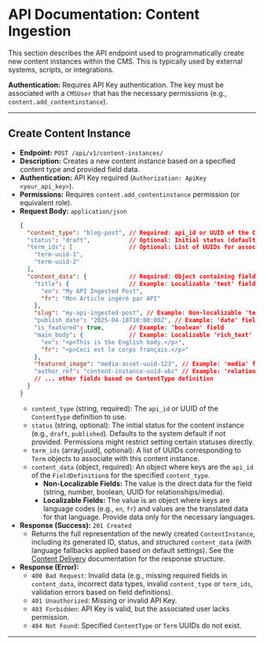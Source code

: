 # API Documentation: Content Ingestion

This section describes the API endpoint used to programmatically create new content instances within the CMS. This is typically used by external systems, scripts, or integrations.

**Authentication:** Requires API Key authentication. The key must be associated with a `CMSUser` that has the necessary permissions (e.g., `content.add_contentinstance`).

---

## Create Content Instance

*   **Endpoint:** `POST /api/v1/content-instances/`
*   **Description:** Creates a new content instance based on a specified content type and provided field data.
*   **Authentication:** API Key required (`Authorization: ApiKey <your_api_key>`).
*   **Permissions:** Requires `content.add_contentinstance` permission (or equivalent role).
*   **Request Body:** `application/json`
    ```json
    {
      "content_type": "blog-post", // Required: api_id or UUID of the ContentType
      "status": "draft",           // Optional: Initial status (defaults usually to 'draft')
      "term_ids": [                // Optional: List of UUIDs for associated Taxonomy Terms
        "term-uuid-1",
        "term-uuid-2"
      ],
      "content_data": {            // Required: Object containing field data
        "title": {                 // Example: Localizable 'text' field
          "en": "My API Ingested Post",
          "fr": "Mon Article ingéré par API"
        },
        "slug": "my-api-ingested-post", // Example: Non-localizable 'text' field
        "publish_date": "2025-04-18T10:00:00Z", // Example: 'date' field (ISO 8601)
        "is_featured": true,       // Example: 'boolean' field
        "main_body": {             // Example: Localizable 'rich_text' field
          "en": "<p>This is the English body.</p>",
          "fr": "<p>Ceci est le corps français.</p>"
        },
        "featured_image": "media-asset-uuid-123", // Example: 'media' field (provide MediaAsset UUID)
        "author_ref": "content-instance-uuid-abc" // Example: 'relationship' field (provide ContentInstance UUID)
        // ... other fields based on ContentType definition
      }
    }
    ```
    *   `content_type` (string, required): The `api_id` or UUID of the `ContentType` definition to use.
    *   `status` (string, optional): The initial status for the content instance (e.g., `draft`, `published`). Defaults to the system default if not provided. Permissions might restrict setting certain statuses directly.
    *   `term_ids` (array[uuid], optional): A list of UUIDs corresponding to `Term` objects to associate with this content instance.
    *   `content_data` (object, required): An object where keys are the `api_id` of the `FieldDefinition`s for the specified `content_type`.
        *   **Non-Localizable Fields:** The value is the direct data for the field (string, number, boolean, UUID for relationships/media).
        *   **Localizable Fields:** The value is an object where keys are language codes (e.g., `en`, `fr`) and values are the translated data for that language. Provide data only for the necessary languages.
*   **Response (Success):** `201 Created`
    *   Returns the full representation of the newly created `ContentInstance`, including its generated ID, status, and structured `content_data` (with language fallbacks applied based on default settings). See the [Content Delivery](./content_delivery.md#retrieve-single-content-instance) documentation for the response structure.
*   **Response (Error):**
    *   `400 Bad Request`: Invalid data (e.g., missing required fields in `content_data`, incorrect data types, invalid `content_type` or `term_ids`, validation errors based on field definitions).
    *   `401 Unauthorized`: Missing or invalid API Key.
    *   `403 Forbidden`: API Key is valid, but the associated user lacks permission.
    *   `404 Not Found`: Specified `ContentType` or `Term` UUIDs do not exist.

---